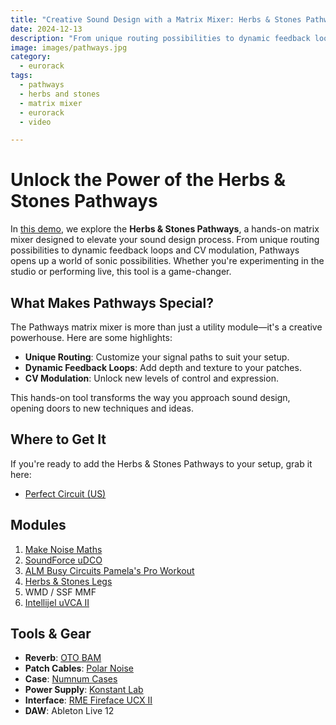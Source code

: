 ```yaml
---
title: "Creative Sound Design with a Matrix Mixer: Herbs & Stones Pathways"
date: 2024-12-13
description: "From unique routing possibilities to dynamic feedback loops and CV modulation, Pathways opens up a world of sonic possibilities."
image: images/pathways.jpg
category: 
  - eurorack
tags: 
  - pathways
  - herbs and stones
  - matrix mixer
  - eurorack
  - video

---
```


# Unlock the Power of the Herbs & Stones Pathways  

In [this demo](https://youtu.be/ZbTKBaN_Bs4), we explore the **Herbs & Stones Pathways**, a hands-on matrix mixer designed to elevate your sound design process. From unique routing possibilities to dynamic feedback loops and CV modulation, Pathways opens up a world of sonic possibilities. Whether you're experimenting in the studio or performing live, this tool is a game-changer. 

## What Makes Pathways Special?  

The Pathways matrix mixer is more than just a utility module—it's a creative powerhouse. Here are some highlights:  
- **Unique Routing**: Customize your signal paths to suit your setup.  
- **Dynamic Feedback Loops**: Add depth and texture to your patches.  
- **CV Modulation**: Unlock new levels of control and expression.  

This hands-on tool transforms the way you approach sound design, opening doors to new techniques and ideas.  

## Where to Get It  

If you're ready to add the Herbs & Stones Pathways to your setup, grab it here:  
- [Perfect Circuit (US)](https://pitchpat.ch/prfct/herbs)  

## Modules 

1. [Make Noise Maths](https://pitchpat.ch/prfct/maths)  
2. [SoundForce uDCO](https://pitchpat.ch/prfct/udco)  
3. [ALM Busy Circuits Pamela's Pro Workout](https://pitchpat.ch/prfct/pams)  
4. [Herbs & Stones Legs](https://pitchpat.ch/prfct/clep)  
5. WMD / SSF MMF  
6. [Intellijel uVCA II](https://pitchpat.ch/prfct/uvca)  

## Tools & Gear  

- **Reverb**: [OTO BAM](https://pitchpat.ch/prfct/bam)  
- **Patch Cables**: [Polar Noise](https://pitchpat.ch/polarnoise)  
- **Case**: [Numnum Cases](https://instagram.com/numnumcases)  
- **Power Supply**: [Konstant Lab](https://pitchpat.ch/konstantlab)  
- **Interface**: [RME Fireface UCX II](https://pitchpat.ch/prfct/ucx)  
- **DAW**: Ableton Live 12